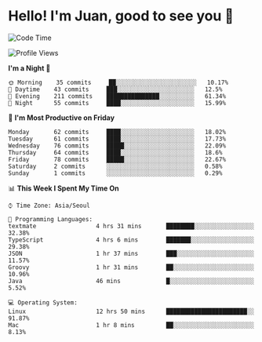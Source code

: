 # Hello! I'm Juan, good to see you 👋

<!--
**Y-k-Y/Y-k-Y** is a ✨ _special_ ✨ repository because its `README.md` (this file) appears on your GitHub profile.

Here are some ideas to get you started:

- 🔭 I’m currently working on ...
- 🌱 I’m currently learning ...
- 👯 I’m looking to collaborate on ...
- 🤔 I’m looking for help with ...
- 💬 Ask me about ...
- 📫 How to reach me: ...
- 😄 Pronouns: ...
- ⚡ Fun fact: ...
-->
<!--
![Profile views](https://gpvc.arturio.dev/Y-k-Y)

[![Omid Nikrah StackOverflow](https://github-readme-stackoverflow.vercel.app/?userID=9517076)](https://stackoverflow.com/users/9517076/i-have-10-fingers)
-->

<!--START_SECTION:waka-->
![Code Time](http://img.shields.io/badge/Code%20Time-485%20hrs%2042%20mins-blue)

![Profile Views](http://img.shields.io/badge/Profile%20Views-0-blue)

**I'm a Night 🦉** 

```text
🌞 Morning    35 commits     ██░░░░░░░░░░░░░░░░░░░░░░░   10.17% 
🌆 Daytime    43 commits     ███░░░░░░░░░░░░░░░░░░░░░░   12.5% 
🌃 Evening    211 commits    ███████████████░░░░░░░░░░   61.34% 
🌙 Night      55 commits     ████░░░░░░░░░░░░░░░░░░░░░   15.99%

```
📅 **I'm Most Productive on Friday** 

```text
Monday       62 commits     ████░░░░░░░░░░░░░░░░░░░░░   18.02% 
Tuesday      61 commits     ████░░░░░░░░░░░░░░░░░░░░░   17.73% 
Wednesday    76 commits     █████░░░░░░░░░░░░░░░░░░░░   22.09% 
Thursday     64 commits     ████░░░░░░░░░░░░░░░░░░░░░   18.6% 
Friday       78 commits     █████░░░░░░░░░░░░░░░░░░░░   22.67% 
Saturday     2 commits      ░░░░░░░░░░░░░░░░░░░░░░░░░   0.58% 
Sunday       1 commits      ░░░░░░░░░░░░░░░░░░░░░░░░░   0.29%

```


📊 **This Week I Spent My Time On** 

```text
⌚︎ Time Zone: Asia/Seoul

💬 Programming Languages: 
textmate                 4 hrs 31 mins       ████████░░░░░░░░░░░░░░░░░   32.38% 
TypeScript               4 hrs 6 mins        ███████░░░░░░░░░░░░░░░░░░   29.38% 
JSON                     1 hr 37 mins        ███░░░░░░░░░░░░░░░░░░░░░░   11.57% 
Groovy                   1 hr 31 mins        ██░░░░░░░░░░░░░░░░░░░░░░░   10.96% 
Java                     46 mins             █░░░░░░░░░░░░░░░░░░░░░░░░   5.52%

💻 Operating System: 
Linux                    12 hrs 50 mins      ███████████████████████░░   91.87% 
Mac                      1 hr 8 mins         ██░░░░░░░░░░░░░░░░░░░░░░░   8.13%

```


<!--END_SECTION:waka-->

